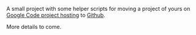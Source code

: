 A small project with some helper scripts for moving a project of yours on
[Google Code project hosting](http://code.google.com/hosting/) to
[Github](https://github.com/).

More details to come.

